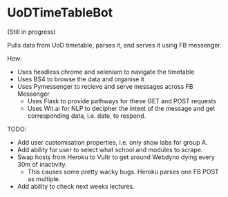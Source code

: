 # UoDTimeTableBot

(Still in progress)

Pulls data from UoD timetable, parses it, and serves it using FB messenger.

How:
  * Uses headless chrome and selenium to navigate the timetable
  * Uses BS4 to browse the data and organise it
  * Uses Pymessenger to recieve and serve messages across FB Messenger
    * Uses Flask to provide pathways for these GET and POST requests
    * Uses Wit.ai for NLP to decipher the intent of the message and get corresponding data, i.e. date, to respond.

TODO:
  * Add user customisation properties, i.e. only show labs for group A.
  * Add ability for user to select what school and modules to scrape.
  * Swap hosts from Heroku to Vultr to get around Webdyno dying every 30m of inactivity.
    * This causes some pretty wacky bugs. Heroku parses one FB POST as multiple.
  * Add ability to check next weeks lectures.

